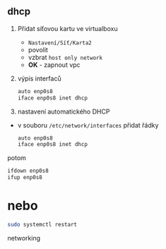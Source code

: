 ## dhcp

1. Přidat síťovou kartu ve virtualboxu

   - `Nastavení/Síť/Karta2`
   - povolit
   - vzbrat `host only network`
   - **OK** - zapnout vpc

1. výpis interfaců

   ```bash
   auto enp0s8
   iface enp0s8 inet dhcp
   ```

1. nastavení automatického DHCP

- v souboru `/etc/network/interfaces` přidat řádky
  ```bash
  auto enp0s8
  iface enp0s8 inet dhcp
  ```

potom

```bash
ifdown enp0s8
ifup enp0s8
```

# nebo

```bash
sudo systemctl restart
```

networking

